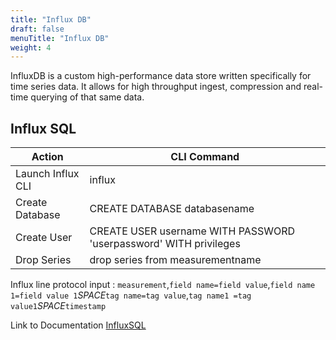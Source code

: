 ```yaml
---
title: "Influx DB"
draft: false
menuTitle: "Influx DB"
weight: 4
---
```


InfluxDB is a custom high-performance data store written specifically for time series data. 
It allows for high throughput ingest, compression and real-time querying of that same data.

## Influx SQL 

|Action|CLI Command|
|------|-----------|
|Launch Influx CLI| influx|
|Create Database| CREATE DATABASE  databasename|
|Create User| CREATE USER username WITH PASSWORD 'userpassword' WITH privileges|
|Drop Series| drop series from measurementname|

Influx line protocol input : `measurement`,`field name=field value`,`field name 1=field value 1`_SPACE_`tag name=tag value`,`tag name1 =tag value1`_SPACE_`timestamp`


Link to Documentation [InfluxSQL](https://docs.influxdata.com/influxdb/v1.3/query_language/database_management/)

